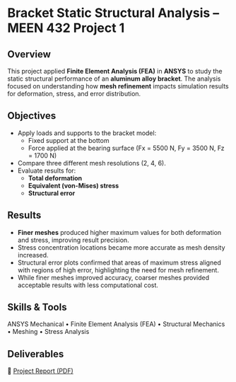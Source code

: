 # Bracket Static Structural Analysis – MEEN 432 Project 1

## Overview
This project applied **Finite Element Analysis (FEA)** in **ANSYS** to study the static structural performance of an **aluminum alloy bracket**. The analysis focused on understanding how **mesh refinement** impacts simulation results for deformation, stress, and error distribution.

## Objectives
- Apply loads and supports to the bracket model:
  - Fixed support at the bottom  
  - Force applied at the bearing surface (Fx = 5500 N, Fy = 3500 N, Fz = 1700 N)  
- Compare three different mesh resolutions (2, 4, 6).  
- Evaluate results for:
  - **Total deformation**  
  - **Equivalent (von-Mises) stress**  
  - **Structural error**  

## Results
- **Finer meshes** produced higher maximum values for both deformation and stress, improving result precision.  
- Stress concentration locations became more accurate as mesh density increased.  
- Structural error plots confirmed that areas of maximum stress aligned with regions of high error, highlighting the need for mesh refinement.  
- While finer meshes improved accuracy, coarser meshes provided acceptable results with less computational cost.  

## Skills & Tools
ANSYS Mechanical • Finite Element Analysis (FEA) • Structural Mechanics • Meshing • Stress Analysis  

## Deliverables

📄 [Project Report (PDF)](https://github.com/user-attachments/files/22567946/Project.1.432.pdf)


